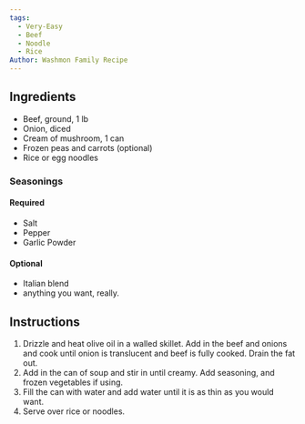 ```yaml
---
tags:
  - Very-Easy
  - Beef
  - Noodle
  - Rice
Author: Washmon Family Recipe
---
```

## Ingredients

- Beef, ground, 1 lb
- Onion, diced
- Cream of mushroom, 1 can
- Frozen peas and carrots (optional)
- Rice or egg noodles

### Seasonings 
#### Required	
- Salt
- Pepper
- Garlic Powder
#### Optional
- Italian blend
- anything you want, really.
## Instructions

1.  Drizzle and heat olive oil in a walled skillet. Add in the beef and onions and cook until onion is translucent and beef is fully cooked. Drain the fat out.
2. Add in the can of soup and stir in until creamy. Add seasoning, and frozen vegetables if using.
3. Fill the can with water and add water until it is as thin as you would want.
4. Serve over rice or noodles.